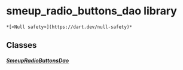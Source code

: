 


# smeup_radio_buttons_dao library






    *[<Null safety>](https://dart.dev/null-safety)*





## Classes

##### [SmeupRadioButtonsDao](../smeup_daos_smeup_radio_buttons_dao/SmeupRadioButtonsDao-class.md)



 















